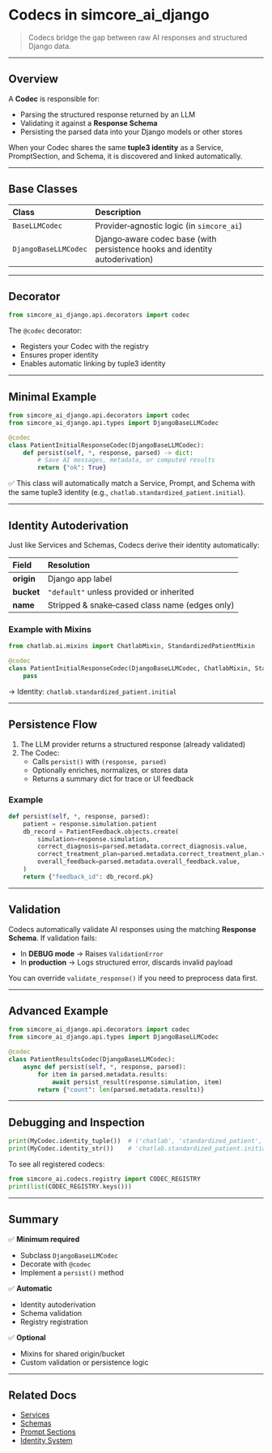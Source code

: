 # Codecs in simcore_ai_django

> Codecs bridge the gap between raw AI responses and structured Django data.

---

## Overview

A **Codec** is responsible for:
- Parsing the structured response returned by an LLM
- Validating it against a **Response Schema**
- Persisting the parsed data into your Django models or other stores

When your Codec shares the same **tuple3 identity** as a Service, PromptSection, and Schema,
it is discovered and linked automatically.

---

## Base Classes

| Class | Description |
|:--|:--|
| `BaseLLMCodec` | Provider‑agnostic logic (in `simcore_ai`) |
| `DjangoBaseLLMCodec` | Django‑aware codec base (with persistence hooks and identity autoderivation) |

---

## Decorator

```python
from simcore_ai_django.api.decorators import codec
```

The `@codec` decorator:
- Registers your Codec with the registry
- Ensures proper identity
- Enables automatic linking by tuple3 identity

---

## Minimal Example

```python
from simcore_ai_django.api.decorators import codec
from simcore_ai_django.api.types import DjangoBaseLLMCodec

@codec
class PatientInitialResponseCodec(DjangoBaseLLMCodec):
    def persist(self, *, response, parsed) -> dict:
        # Save AI messages, metadata, or computed results
        return {"ok": True}
```

✅ This class will automatically match a Service, Prompt, and Schema
with the same tuple3 identity (e.g., `chatlab.standardized_patient.initial`).

---

## Identity Autoderivation

Just like Services and Schemas, Codecs derive their identity automatically:

| Field | Resolution |
|:--|:--|
| **origin** | Django app label |
| **bucket** | `"default"` unless provided or inherited |
| **name** | Stripped & snake‑cased class name (edges only) |

### Example with Mixins

```python
from chatlab.ai.mixins import ChatlabMixin, StandardizedPatientMixin

@codec
class PatientInitialResponseCodec(DjangoBaseLLMCodec, ChatlabMixin, StandardizedPatientMixin):
    pass
```

→ Identity: `chatlab.standardized_patient.initial`

---

## Persistence Flow

1. The LLM provider returns a structured response (already validated)
2. The Codec:
   - Calls `persist()` with `(response, parsed)`
   - Optionally enriches, normalizes, or stores data
   - Returns a summary dict for trace or UI feedback

### Example

```python
def persist(self, *, response, parsed):
    patient = response.simulation.patient
    db_record = PatientFeedback.objects.create(
        simulation=response.simulation,
        correct_diagnosis=parsed.metadata.correct_diagnosis.value,
        correct_treatment_plan=parsed.metadata.correct_treatment_plan.value,
        overall_feedback=parsed.metadata.overall_feedback.value,
    )
    return {"feedback_id": db_record.pk}
```

---

## Validation

Codecs automatically validate AI responses using the matching **Response Schema**.
If validation fails:
- In **DEBUG mode** → Raises `ValidationError`
- In **production** → Logs structured error, discards invalid payload

You can override `validate_response()` if you need to preprocess data first.

---

## Advanced Example

```python
from simcore_ai_django.api.decorators import codec
from simcore_ai_django.api.types import DjangoBaseLLMCodec

@codec
class PatientResultsCodec(DjangoBaseLLMCodec):
    async def persist(self, *, response, parsed):
        for item in parsed.metadata.results:
            await persist_result(response.simulation, item)
        return {"count": len(parsed.metadata.results)}
```

---

## Debugging and Inspection

```python
print(MyCodec.identity_tuple())  # ('chatlab', 'standardized_patient', 'initial')
print(MyCodec.identity_str())    # 'chatlab.standardized_patient.initial'
```

To see all registered codecs:

```python
from simcore_ai.codecs.registry import CODEC_REGISTRY
print(list(CODEC_REGISTRY.keys()))
```

---

## Summary

✅ **Minimum required**
- Subclass `DjangoBaseLLMCodec`
- Decorate with `@codec`
- Implement a `persist()` method

✅ **Automatic**
- Identity autoderivation
- Schema validation
- Registry registration

✅ **Optional**
- Mixins for shared origin/bucket
- Custom validation or persistence logic

---

## Related Docs

- [Services](services.md)
- [Schemas](schemas.md)
- [Prompt Sections](prompt_sections.md)
- [Identity System](identity.md)
